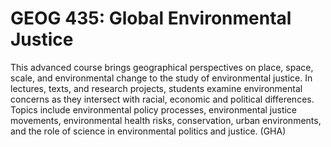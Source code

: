 # GEOG 435: Global Environmental Justice

This advanced course brings geographical perspectives on place, space, scale, and environmental change to the study of environmental justice. In lectures, texts, and research projects, students examine environmental concerns as they intersect with racial, economic and political differences. Topics include environmental policy processes, environmental justice movements, environmental health risks, conservation, urban environments, and the role of science in environmental politics and justice. (GHA)